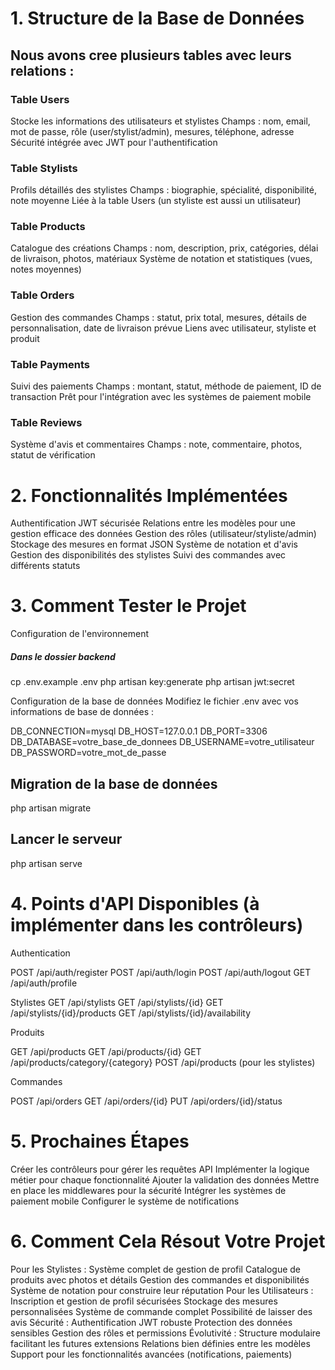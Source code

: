 # 1. Structure de la Base de Données
## Nous avons cree plusieurs tables avec leurs relations :

### Table Users
Stocke les informations des utilisateurs et stylistes
Champs : nom, email, mot de passe, rôle (user/stylist/admin), mesures, téléphone, adresse
Sécurité intégrée avec JWT pour l'authentification

### Table Stylists
Profils détaillés des stylistes
Champs : biographie, spécialité, disponibilité, note moyenne
Liée à la table Users (un styliste est aussi un utilisateur)

### Table Products
Catalogue des créations
Champs : nom, description, prix, catégories, délai de livraison, photos, matériaux
Système de notation et statistiques (vues, notes moyennes)

### Table Orders
Gestion des commandes
Champs : statut, prix total, mesures, détails de personnalisation, date de livraison prévue
Liens avec utilisateur, styliste et produit

### Table Payments
Suivi des paiements
Champs : montant, statut, méthode de paiement, ID de transaction
Prêt pour l'intégration avec les systèmes de paiement mobile

### Table Reviews
Système d'avis et commentaires
Champs : note, commentaire, photos, statut de vérification


# 2. Fonctionnalités Implémentées
Authentification JWT sécurisée
Relations entre les modèles pour une gestion efficace des données
Gestion des rôles (utilisateur/styliste/admin)
Stockage des mesures en format JSON
Système de notation et d'avis
Gestion des disponibilités des stylistes
Suivi des commandes avec différents statuts


# 3. Comment Tester le Projet
Configuration de l'environnement

##### Dans le dossier backend
cp .env.example .env
php artisan key:generate
php artisan jwt:secret

Configuration de la base de données Modifiez le fichier .env avec vos informations de base de données :

DB_CONNECTION=mysql
DB_HOST=127.0.0.1
DB_PORT=3306
DB_DATABASE=votre_base_de_donnees
DB_USERNAME=votre_utilisateur
DB_PASSWORD=votre_mot_de_passe

## Migration de la base de données
php artisan migrate

## Lancer le serveur
php artisan serve


# 4. Points d'API Disponibles (à implémenter dans les contrôleurs)
Authentication

POST /api/auth/register
POST /api/auth/login
POST /api/auth/logout
GET /api/auth/profile

Stylistes
GET /api/stylists
GET /api/stylists/{id}
GET /api/stylists/{id}/products
GET /api/stylists/{id}/availability

Produits

GET /api/products
GET /api/products/{id}
GET /api/products/category/{category}
POST /api/products (pour les stylistes)

Commandes

POST /api/orders
GET /api/orders/{id}
PUT /api/orders/{id}/status

# 5. Prochaines Étapes
Créer les contrôleurs pour gérer les requêtes API
Implémenter la logique métier pour chaque fonctionnalité
Ajouter la validation des données
Mettre en place les middlewares pour la sécurité
Intégrer les systèmes de paiement mobile
Configurer le système de notifications

# 6. Comment Cela Résout Votre Projet
Pour les Stylistes :
Système complet de gestion de profil
Catalogue de produits avec photos et détails
Gestion des commandes et disponibilités
Système de notation pour construire leur réputation
Pour les Utilisateurs :
Inscription et gestion de profil sécurisées
Stockage des mesures personnalisées
Système de commande complet
Possibilité de laisser des avis
Sécurité :
Authentification JWT robuste
Protection des données sensibles
Gestion des rôles et permissions
Évolutivité :
Structure modulaire facilitant les futures extensions
Relations bien définies entre les modèles
Support pour les fonctionnalités avancées (notifications, paiements)

